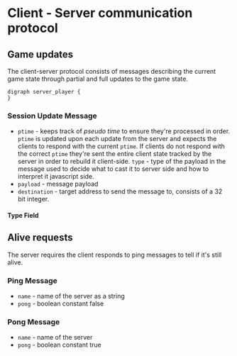 Client - Server communication protocol
========================================

Game updates
-------------

The client-server protocol consists of messages describing the current game
state through partial and full updates to the game state.

```
digraph server_player {
}
```

### Session Update Message

- `ptime` - keeps track of _pseudo time_ to ensure they're
  processed in order. `ptime` is updated upon each update from the server and
  expects the clients to respond with the current `ptime`. If clients do not
  respond with the correct `ptime` they're sent the entire client state tracked
  by the server in order to rebuild it client-side.
 `type` - type of the payload in the message used to decide what to cast it to
  server side and how to interpret it javascript side.
- `payload` - message payload
- `destination` - target address to send the message to, consists of a 32 bit
  integer.

#### Type Field

Alive requests
--------------

The server requires the client responds to ping messages to tell if it's still
alive.

### Ping Message

- `name` - name of the server as a string
- `pong` - boolean constant false

### Pong Message

- `name` - name of the server
- `pong` - boolean constant true

